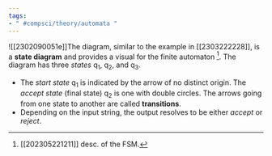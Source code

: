 ```yaml
---
tags:
- " #compsci/theory/automata "
---
```


![[2302090051e]]The diagram, similar to the example in [[2303222228]], is a **state diagram** and provides a visual for the finite automaton [^1]. The diagram has three *states* q$_{1}$, q$_{2}$, and q$_{3}$.
- The *start state* q$_{1}$ is indicated by the arrow of no distinct origin. The *accept state* (final state) q$_{2}$ is one with double circles. The arrows going from one state to another are called **transitions**.
- Depending on the input string, the output resolves to be either *accept* or *reject*. <!--SR:!2023-12-07,196,270!2025-02-04,513,290-->

[^1]: [[202305221211]] desc. of the FSM.